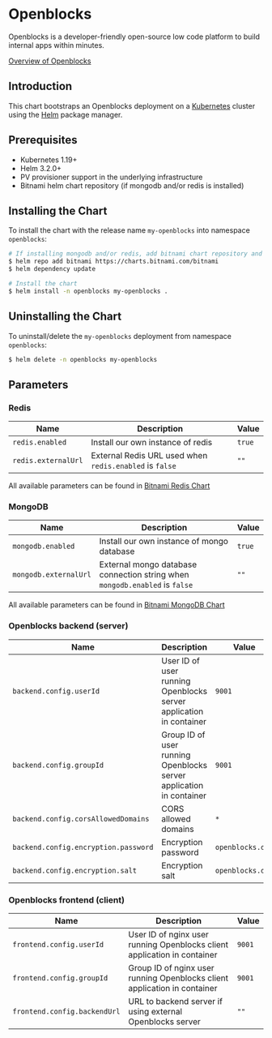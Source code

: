 # Openblocks

Openblocks is a developer-friendly open-source low code platform to build internal apps within minutes.

[Overview of Openblocks](https://docs.openblocks.dev/)

## Introduction

This chart bootstraps an Openblocks deployment on a [Kubernetes](https://kubernetes.io) cluster using the [Helm](https://helm.sh) package manager.

## Prerequisites

- Kubernetes 1.19+
- Helm 3.2.0+
- PV provisioner support in the underlying infrastructure
- Bitnami helm chart repository (if mongodb and/or redis is installed)

## Installing the Chart

To install the chart with the release name `my-openblocks` into namespace `openblocks`:

```bash
# If installing mongodb and/or redis, add bitnami chart repository and update chart dependenices
$ helm repo add bitnami https://charts.bitnami.com/bitnami
$ helm dependency update

# Install the chart
$ helm install -n openblocks my-openblocks .
```

## Uninstalling the Chart

To uninstall/delete the `my-openblocks` deployment from namespace `openblocks`:

```bash
$ helm delete -n openblocks my-openblocks
```

## Parameters

### Redis

| Name                                 | Description                                                                 | Value            |
| ------------------------------------ | --------------------------------------------------------------------------- | ---------------- |
| `redis.enabled`                      | Install our own instance of redis                                           | `true`           |
| `redis.externalUrl`                  | External Redis URL used when `redis.enabled` is `false`                     | `""`             |

All available parameters can be found in [Bitnami Redis Chart](https://github.com/bitnami/charts/tree/main/bitnami/redis/#parameters)

### MongoDB

| Name                                 | Description                                                                 | Value            |
| ------------------------------------ | --------------------------------------------------------------------------- | ---------------- |
| `mongodb.enabled`                    | Install our own instance of mongo database                                  | `true`           |
| `mongodb.externalUrl`                | External mongo database connection string when `mongodb.enabled` is `false` | `""`             |

All available parameters can be found in [Bitnami MongoDB Chart](https://github.com/bitnami/charts/tree/main/bitnami/mongodb/#parameters)

### Openblocks backend (server)

| Name                                 | Description                                                                 | Value            |
| ------------------------------------ | --------------------------------------------------------------------------- | ---------------- |
| `backend.config.userId`              | User ID of user running Openblocks server application in container          | `9001`           |
| `backend.config.groupId`             | Group ID of user running Openblocks server application in container         | `9001`           |
| `backend.config.corsAllowedDomains`  | CORS allowed domains                                                        | `*`              |
| `backend.config.encryption.password` | Encryption password                                                         | `openblocks.dev` |
| `backend.config.encryption.salt`     | Encryption salt                                                             | `openblocks.dev` |

### Openblocks frontend (client)

| Name                                 | Description                                                                 | Value            |
| ------------------------------------ | --------------------------------------------------------------------------- | ---------------- |
| `frontend.config.userId`             | User ID of nginx user running Openblocks client application in container    | `9001`           |
| `frontend.config.groupId`            | Group ID of nginx user running Openblocks client application in container   | `9001`           |
| `frontend.config.backendUrl`         | URL to backend server if using external Openblocks server                   | `""`             |

